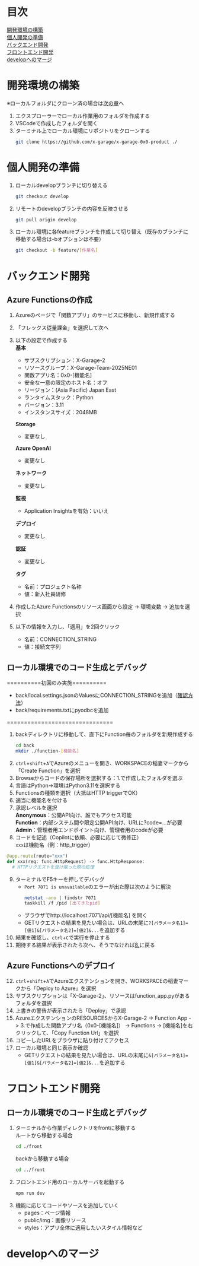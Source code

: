 # 目次
[開発環境の構築](#make_env)<br>
[個人開発の準備](#prepare)<br>
[バックエンド開発](#back)<br>
[フロントエンド開発](#front)<br>
[developへのマージ](#merge)<br>

<a id="make_env"></a>
# 開発環境の構築
※ローカルフォルダにクローン済の場合は[次の章](#prepare)へ
1. エクスプローラーでローカル作業用のフォルダを作成する
2. VSCodeで作成したフォルダを開く
3. ターミナル上でローカル環境にリポジトリをクローンする
   ```bash
   git clone https://github.com/x-garage/x-garage-0x0-product ./
   ```

<a id="prepare"></a>
# 個人開発の準備
1. ローカルdevelopブランチに切り替える
   ```bash
   git checkout develop
   ```
2. リモートのdevelopブランチの内容を反映させる
   ```bash
   git pull origin develop
   ```
3. ローカル環境に各featureブランチを作成して切り替え（既存のブランチに移動する場合は-bオプションは不要）
   ```bash
   git checkout -b feature/[作業名]
   ```

<a id="back"></a>
# バックエンド開発
## Azure Functionsの作成
1. Azureのページで「関数アプリ」のサービスに移動し、新規作成する
2. 「フレックス従量課金」を選択して次へ
3. 以下の設定で作成する<br>
   **基本**
   - サブスクリプション：X-Garage-2
   - リソースグループ：X-Garage-Team-2025NE01
   - 関数アプリ名：0x0-[機能名]
   - 安全な一意の限定のホスト名：オフ
   - リージョン：(Asia Pacific) Japan East
   - ランタイムスタック：Python
   - バージョン：3.11
   - インスタンスサイズ：2048MB
   
   **Storage**
   - 変更なし

   **Azure OpenAI**
   - 変更なし
  
   **ネットワーク**
   - 変更なし
  
   **監視**
   - Application Insightsを有効：いいえ
  
   **デプロイ**
   - 変更なし
  
   **認証**
   - 変更なし

   **タグ**
   - 名前：プロジェクト名称
   - 値：新入社員研修
4. 作成したAzure Functionsのリソース画面から設定 -> 環境変数 -> 追加を選択
5. 以下の情報を入力し、「適用」を2回クリック
   - 名前：CONNECTION_STRING
   - 値：接続文字列
## ローカル環境でのコード生成とデバッグ
==========初回のみ実施==========
- back/local.settings.jsonのValuesにCONNECTION_STRINGを追加（[確認方法](https://github.com/x-garage/x-garage-0x0-product/blob/main/DB%E4%BD%9C%E6%88%90%E5%82%99%E5%BF%98%E9%8C%B2.md#%E3%83%87%E3%83%BC%E3%82%BF%E3%83%99%E3%83%BC%E3%82%B9%E6%83%85%E5%A0%B1%E3%81%AE%E7%A2%BA%E8%AA%8D)）
- back/requirements.txtにpyodbcを追加
  
===============================
1. backディレクトリに移動して、直下にFunction毎のフォルダを新規作成する
   ```bash
   cd back
   mkdir ./function-[機能名]
   ```
2. `ctrl`+`shift`+`A`でAzureのメニューを開き、WORKSPACEの稲妻マークから「Create Function」を選択
3. Browseからコードの保存場所を選択する：1.で作成したフォルダを選ぶ
4. 言語はPython→環境はPython3.11を選択する
5. Functionsの種類を選択（大抵はHTTP triggerでOK）
6. 適当に機能名を付ける
7. 承認レベルを選択<br>
   **Anonymous**：公開API向け、誰でもアクセス可能<br>
   **Function**：内部システム間や限定公開API向け、URLに?code=...が必要<br>
   **Admin**：管理者用エンドポイント向け、管理者用のcodeが必要<br>
<a id="back_coding"></a>
8. コードを記述（Copilotに依頼、必要に応じて微修正）<br>
   `xxx`は機能名（例：http_trigger）
```python
@app.route(route="xxx")
def xxx(req: func.HttpRequest) -> func.HttpResponse:
  # HTTPリクエストを受け取った際の処理
```
9. ターミナルでF5キーを押してデバッグ
   - `Port 7071 is unavailable`のエラーが出た際は次のように解決
     ```bash
     netstat -ano | findstr 7071
     taskkill /f /pid [出てきたpid]
     ```
   - ブラウザでhttp://localhost:7071/api/[機能名] を開く
   - GETリクエストの結果を見たい場合は、URLの末尾に`?[パラメータ名1]=[値1]&[パラメータ名2]=[値2]&...`を追加する
11. 結果を確認し、`ctrl`+`C`で実行を停止する
12. 期待する結果が表示されたら次へ、そうでなければ[8.](#back_coding)に戻る

## Azure Functionsへのデプロイ
12. `ctrl`+`shift`+`A`でAzureエクステンションを開き、WORKSPACEの稲妻マークから「Deploy to Azure」を選択
13. サブスクリプションは「X-Garage-2」、リソースはfunction_app.pyがあるフォルダを選択
14. 上書きの警告が表示されたら「Deploy」で承認
15. AzureエクステンションのRESOURCESからX-Garage-2 -> Function App -> 3.で作成した関数アプリ名（0x0-[機能名]） -> Functions -> [機能名]を右クリックして、「Copy Function Url」を選択
16. コピーしたURLをブラウザに貼り付けてアクセス
17. ローカル環境と同じ表示か確認
    - GETリクエストの結果を見たい場合は、URLの末尾に`&[パラメータ名1]=[値1]&[パラメータ名2]=[値2]&...`を追加する


<a id="front"></a>
# フロントエンド開発
## ローカル環境でのコード生成とデバッグ
1. ターミナルから作業ディレクトリをfrontに移動する<br>
   ルートから移動する場合
   ```bash
   cd ./front
   ```
   backから移動する場合
   ```bash
   cd ../front
   ```
2. フロントエンド用のローカルサーバを起動する
   ```bash
   npm run dev
   ```
3. 機能に応じてコードやソースを追加していく
   - pages：ページ情報
   - public/img：画像リソース
   - styles：アプリ全体に適用したいスタイル情報など

<a id="merge"></a>
# developへのマージ
